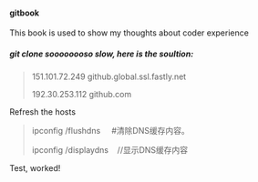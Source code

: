 #### gitbook

This book is used to show my thoughts about coder experience

##### **git clone soooooooso slow, here is the soultion:**

> 151.101.72.249 github.global.ssl.fastly.net
>
> 192.30.253.112 github.com

Refresh the hosts

> ipconfig /flushdns     \#清除DNS缓存内容。
>
> ipconfig /displaydns    //显示DNS缓存内容



Test,  worked!

